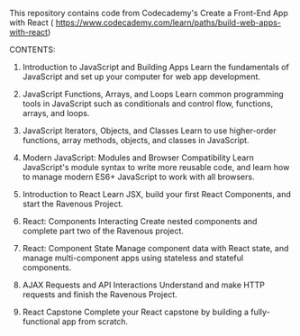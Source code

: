 This repository contains code from Codecademy's Create a Front-End App with React ( https://www.codecademy.com/learn/paths/build-web-apps-with-react)

CONTENTS:
1. Introduction to JavaScript and Building Apps
Learn the fundamentals of JavaScript and set up your computer for web app development.

2. JavaScript Functions, Arrays, and Loops
Learn common programming tools in JavaScript such as conditionals and control flow, functions, arrays, and loops.

3. JavaScript Iterators, Objects, and Classes
Learn to use higher-order functions, array methods, objects, and classes in JavaScript.

4. Modern JavaScript: Modules and Browser Compatibility
Learn JavaScript's module syntax to write more reusable code, and learn how to manage modern ES6+ JavaScript to work with all browsers.

5. Introduction to React
Learn JSX, build your first React Components, and start the Ravenous Project.

6. React: Components Interacting
Create nested components and complete part two of the Ravenous project.

7. React: Component State
Manage component data with React state, and manage multi-component apps using stateless and stateful components.

8. AJAX Requests and API Interactions
Understand and make HTTP requests and finish the Ravenous Project.

9. React Capstone
Complete your React capstone by building a fully-functional app from scratch.
